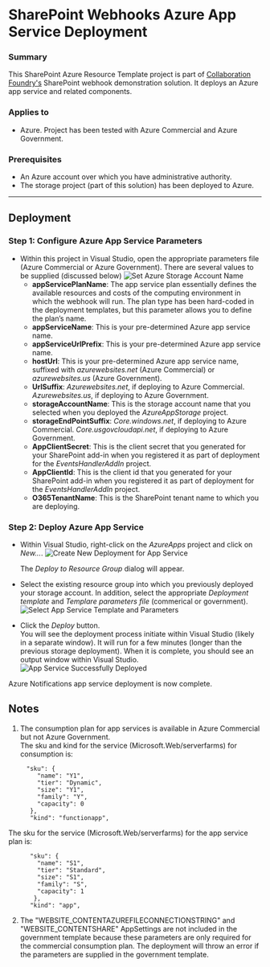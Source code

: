 ﻿# SharePoint Webhooks Azure App Service Deployment #

### Summary ###
This SharePoint Azure Resource Template project is part of [Collaboration Foundry's](https://www.collaboration-foundry.com) SharePoint webhook demonstration solution.  It deploys an Azure app service and related components.

### Applies to ###
- Azure.  Project has been tested with Azure Commercial and Azure Government.

### Prerequisites ###
- An Azure account over which you have administrative authority.
- The storage project (part of this solution) has been deployed to Azure.

----------

## Deployment #
### Step 1: Configure Azure App Service Parameters
*  Within this project in Visual Studio, open the appropriate parameters file (Azure Commercial or Azure Government).
There are several values to be supplied (discussed below)  ![Set Azure Storage Account Name](https://www.collaboration-foundry.com/CFGitImages/AzureAppServiceParameters.png)
   * **appServicePlanName**:  The app service plan essentially defines the available resources and costs of the computing environment in which the webhook will run.   The plan type has been hard-coded in the deployment templates, but this parameter allows you to define the plan’s name.
   * **appServiceName**:  This is your pre-determined Azure app service name.
   * **appServiceUrlPrefix**:  This is your pre-determined Azure app service name.
   * **hostUrl**:  This is your pre-determined Azure app service name, suffixed with *azurewebsites.net* (Azure Commercial) or *azurewebsites.us* (Azure Government).
   * **UrlSuffix**:  *Azurewebsites.net*, if deploying to Azure Commercial.  *Azurewebsites.us*, if deploying to Azure Government.
   * **storageAccountName**:  This is the storage account name that you selected when you deployed the *AzureAppStorage* project.
   * **storageEndPointSuffix**:  *Core.windows.net*, if deploying to Azure Commercial.  *Core.usgovcloudapi.net*, if deploying to Azure Government.
   * **AppClientSecret**:  This is the client secret that you generated for your SharePoint add-in when you registered it as part of deployment for the *EventsHandlerAddIn* project.
   * **AppClientId**:  This is the client id that you generated for your SharePoint add-in when you registered it as part of deployment for the *EventsHandlerAddIn* project.
   * **O365TenantName**:  This is the SharePoint tenant name to which you are deploying.
### Step 2: Deploy Azure App Service
*  Within Visual Studio, right-click on the *AzureApps* project and click on *New...*.
![Create New Deployment for App Service](https://www.collaboration-foundry.com/CFGitImages/AzureAppServiceNewDeployment.png)

   The *Deploy to Resource Group* dialog will appear.
*  Select the existing resource group into which you previously deployed your storage account.  In addition, select the appropriate *Deployment template* and *Templare parameters file* (commerical or government).
![Select App Service Template and Parameters](https://www.collaboration-foundry.com/CFGitImages/AzureAppServiceSelectTemplateAndParameters.png)

*  Click the *Deploy* button.  
   You will see the deployment process initiate within Visual Studio (likely in a separate window).  It will run for a few minutes (longer than the previous storage deployment).  When it is complete, you should see an output window within Visual Studio.
![App Service Successfully Deployed](https://www.collaboration-foundry.com/CFGitImages/AzureAppServiceDeploymentSuccess.png)

Azure Notifications app service deployment is now complete.  

## Notes #
  1.  The consumption plan for app services is available in Azure Commercial but not Azure 
      Government.  
	  The sku and kind for the service (Microsoft.Web/serverfarms) for consumption is:
```
     "sku": {
        "name": "Y1",
        "tier": "Dynamic",
        "size": "Y1",
        "family": "Y",
        "capacity": 0
      },
      "kind": "functionapp",
```
   The sku for the service (Microsoft.Web/serverfarms) for the app service plan is:
```
      "sku": {
        "name": "S1",
        "tier": "Standard",
        "size": "S1",
        "family": "S",
        "capacity": 1
       },
      "kind": "app",
```

2.  The "WEBSITE_CONTENTAZUREFILECONNECTIONSTRING" and "WEBSITE_CONTENTSHARE" AppSettings are not included in the government 
     template because these parameters are only required for the commercial consumption plan.  The deployment will throw an 
	 error if the parameters are supplied in the government template.
